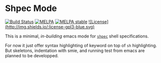 Shpec Mode
==========

[![Build Status](https://travis-ci.org/shpec/shpec-mode.el.svg)](https://travis-ci.org/shpec/shpec-mode)
[![MELPA](http://melpa.org/packages/shpec-mode-badge.svg)](http://melpa.org/#/shpec-mode)
[![MELPA stable](http://stable.melpa.org/packages/shpec-mode-badge.svg)](http://stable.melpa.org/#/shpec-mode)
[![License] (http://img.shields.io/:license-gpl3-blue.svg)](http://www.gnu.org/licenses/gpl-3.0.html)

This is a minimal, *in-building* emacs mode for [`shpec`](https://github.com/rylnd/shpec) shell specifications.

For now it just offer syntax highlighting of keyword on top of `sh` highlighting.
But skeletons, indentation with smie, and running test from emacs are planned to be developped.
